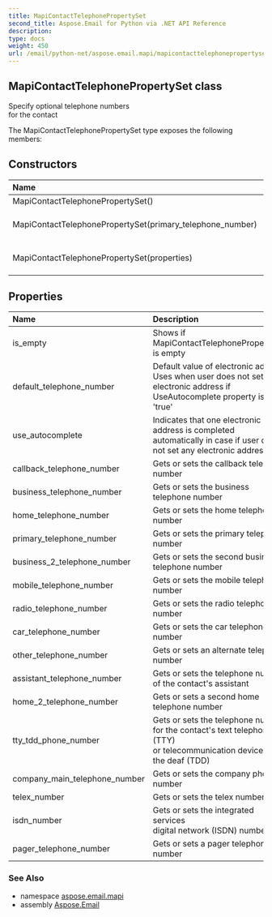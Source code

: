 ```yaml
---
title: MapiContactTelephonePropertySet
second_title: Aspose.Email for Python via .NET API Reference
description: 
type: docs
weight: 450
url: /email/python-net/aspose.email.mapi/mapicontacttelephonepropertyset/
---
```


## MapiContactTelephonePropertySet class

Specify optional telephone numbers <br/>            for the contact

The MapiContactTelephonePropertySet type exposes the following members:
## Constructors
| Name | Description |
| :- | :- |
|MapiContactTelephonePropertySet()|Initializes a new instance of the|
|MapiContactTelephonePropertySet(primary_telephone_number)|Initializes a new instance of the MapiContactTelephonePropertySet class|
|MapiContactTelephonePropertySet(properties)|Initializes a new instance of the MapiContactTelephonePropertySet class|
## Properties
| Name | Description |
| :- | :- |
|is_empty|Shows if MapiContactTelephonePropertySet is empty|
|default_telephone_number|Default value of electronic address<br/>            Uses when user does not set any electronic address if UseAutocomplete property is set 'true'|
|use_autocomplete|Indicates that one electronic address is completed automatically in case if user does not set any electronic address|
|callback_telephone_number|Gets or sets the callback telephone number|
|business_telephone_number|Gets or sets the business telephone number|
|home_telephone_number|Gets or sets the home telephone number|
|primary_telephone_number|Gets or sets the primary telephone number|
|business_2_telephone_number|Gets or sets the second business telephone number|
|mobile_telephone_number|Gets or sets the mobile telephone number|
|radio_telephone_number|Gets or sets the radio telephone number|
|car_telephone_number|Gets or sets the car telephone number|
|other_telephone_number|Gets or sets an alternate telephone number|
|assistant_telephone_number|Gets or sets the telephone number <br/>            of the contact's assistant|
|home_2_telephone_number|Gets or sets a second home telephone number|
|tty_tdd_phone_number|Gets or sets the telephone number <br/>            for the contact's text telephone (TTY) <br/>            or telecommunication device for the deaf (TDD)|
|company_main_telephone_number|Gets or sets the company phone number|
|telex_number|Gets or sets the telex number|
|isdn_number|Gets or sets the integrated services <br/>            digital network (ISDN) number|
|pager_telephone_number|Gets or sets a pager telephone number|

### See Also

* namespace [aspose.email.mapi](/email/python-net/aspose.email.mapi/)
* assembly [Aspose.Email](/slides/python-net/)

